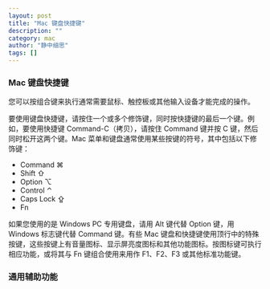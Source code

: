 ```yaml
---
layout: post
title: "Mac 键盘快捷键"
description: ""
category: mac
author: "静中细思"
tags: []
---
```


<h3> Mac 键盘快捷键</h3>
您可以按组合键来执行通常需要鼠标、触控板或其他输入设备才能完成的操作。

要使用键盘快捷键，请按住一个或多个修饰键，同时按快捷键的最后一个键。例如，要使用快捷键 Command-C（拷贝），请按住 Command 键并按 C 键，然后同时松开这两个键。Mac 菜单和键盘通常使用某些按键的符号，其中包括以下修饰键：

* Command ⌘    
* Shift ⇧
* Option ⌥
* Control ⌃
* Caps Lock ⇪
* Fn


如果您使用的是 Windows PC 专用键盘，请用 Alt 键代替 Option 键，用 Windows 标志键代替 Command 键。有些 Mac 键盘和快捷键使用顶行中的特殊按键，这些按键上有音量图标、显示屏亮度图标和其他功能图标。按图标键可执行相应功能，或将其与 Fn 键组合使用来用作 F1、F2、F3 或其他标准功能键。


<h3> 通用辅助功能</h3>





